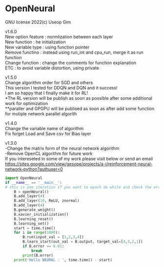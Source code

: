 # OpenNeural
GNU license 2022(c) Useop Gim

v1.6.0\
New option feature : normlization between each layer \
New function : he initialization\
New variable type : using function pointer\
Remove functino : instead using run_int and cpu_run, merge it as run function\
Change function : change the comments for function explanation\
ETC : to avoid variable distortion, using private

v1.5.0\
Change algorithm order for SGD and others\
This version I tested for DDQN and DQN and it success! \
I am so happy that I finally make it for RL!\
*The RL version will be publish as soon as possible after some additional work for optimization \
**paraller and GPGPU will be publised as soon as after add some function for mutiple network parallel algorith

v1.4.0\
Change the variable name of algorithm\
Fix forget Load and Save csv for Bias layer

v1.3.0\
-Change the matrix form of the neural network algorithm\
-Remove OpenCL algorithm for future work\
If you intereseted in some of my work please visit below or send an email\
https://sites.google.com/view/gesope/projects/a-i/reinforcement-neural-network-python?authuser=0

```python
import OpenNeural
if __name__ == '__main__':
# this is one iteration if you want to epoch do while and check the error for data
    B = openNeural()
    B.add_layer(4)
    B.add_layer(10, ReLU, znormal)
    B.add_layer(4)
    B.generate_weight()
    B.xavier_initialization()
    B.learning_reset()
    B.learning_set()
    start = time.time()
    for i in range(1000):
        B.run(input_val = [1,2,3,4])
        B.learn_start(out_val = B.output, target_val=[4,3,2,1])
        if B.error <= 0.01:
            break
        print(B.error)
    print('Hello NEURAL : ', time.time() - start)
```
